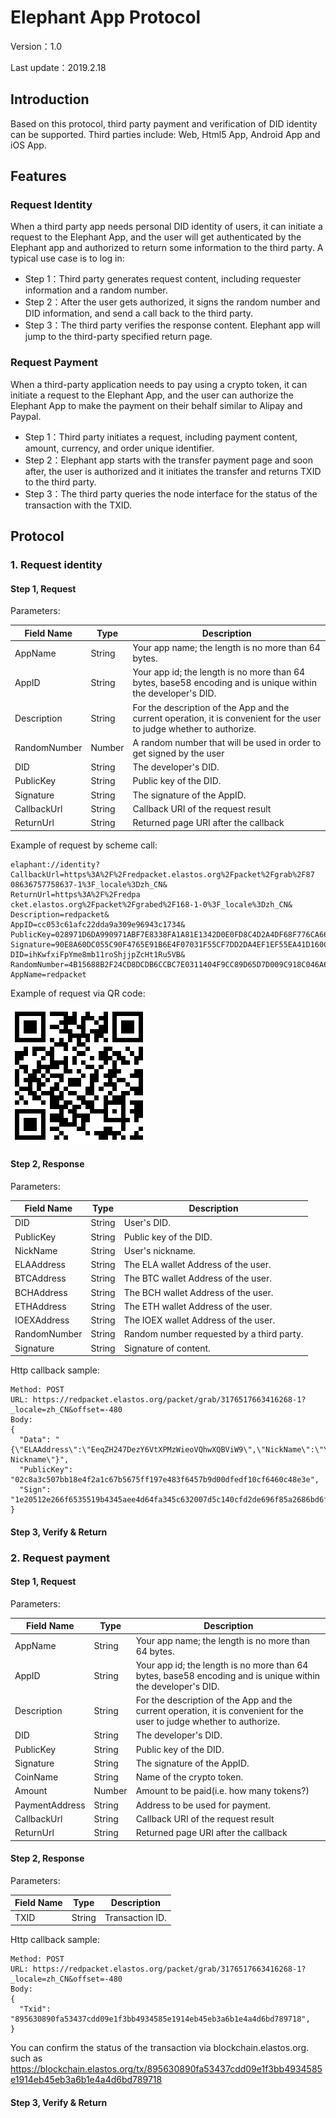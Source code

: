 # Elephant App Protocol

Version：1.0

Last update：2019.2.18

## Introduction

Based on this protocol, third party payment and verification of DID identity can be supported.
Third parties include: Web, Html5 App, Android App and iOS App.

## Features

### Request Identity

When a third party app needs personal DID identity of users, it can initiate a request to the Elephant App, and the user will get authenticated by the Elephant app and authorized to return some information to the third party.
A typical use case is to log in:

- Step 1：Third party generates request content, including requester information and a random number.
- Step 2：After the user gets authorized, it signs the random number and DID information, and send a call back to the third party.
- Step 3：The third party verifies the response content. Elephant app will jump to the third-party specified return page.

### Request Payment

When a third-party application needs to pay using a crypto token, it can initiate a request to the Elephant App, and the user can authorize the Elephant App to make the payment on their behalf similar to Alipay and Paypal.

- Step 1：Third party initiates a request, including payment content, amount, currency, and order unique identifier.
- Step 2：Elephant app starts with the transfer payment page and soon after, the user is authorized and it initiates the transfer and returns TXID to the third party.
- Step 3：The third party queries the node interface for the status of the transaction with the TXID.

## Protocol

### 1. Request identity

#### Step 1, Request

Parameters:

Field Name            | Type               | Description
----------------------| ------------------- | -------------------
AppName               | String     | Your app name; the length is no more than 64 bytes.
AppID                   | String     | Your app id; the length is no more than 64 bytes, base58 encoding and is unique within the developer's DID.
Description             | String     | For the description of the App and the current operation, it is convenient for the user to judge whether to authorize.
RandomNumber       | Number     | A random number that will be used in order to get signed by the user
DID                     | String     | The developer's DID.
PublicKey               | String     | Public key of the DID.
Signature          | String     | The signature of the AppID.
CallbackUrl       | String     | Callback URI of the request result
ReturnUrl           | String     | Returned page URI after the callback

Example of request by scheme call:
```
elaphant://identity?
CallbackUrl=https%3A%2F%2Fredpacket.elastos.org%2Fpacket%2Fgrab%2F87 08636757758637-1%3F_locale%3Dzh_CN&
ReturnUrl=https%3A%2F%2Fredpa cket.elastos.org%2Fpacket%2Fgrabed%2F168-1-0%3F_locale%3Dzh_CN&
Description=redpacket&
AppID=cc053c61afc22dda9a309e96943c1734&
PublicKey=028971D6DA990971ABF7E8338FA1A81E1342D0E0FD8C4D2A4DF68F776CA66EA0B1&
Signature=90E8A60DC055C90F4765E91B6E4F07031F55CF7DD2DA4EF1EF55EA41D160CB48879F62D70EC8ED090E4CBBE013D21E7580C36CFA2173A997ADADB7255B23098F&
DID=ihKwfxiFpYme8mb11roShjjpZcHt1Ru5VB&
RandomNumber=4B15688B2F24CD8DCDB6CCBC7E0311404F9CC89D65D7D009C918C046A6C475AB&
AppName=redpacket
```

Example of request via QR code:

![image](../../Ignore/images/qrcode.png)

#### Step 2, Response

Parameters:

Field Name            | Type              | Description
-------------------------- | ------------------ | -------------------
DID                | String    | User's DID.
PublicKey    | String     | Public key of the DID.
NickName     |  String    | User's nickname.
ELAAddress    | String    | The ELA wallet Address of the user.
BTCAddress   | String    | The BTC wallet Address of the user.
BCHAddress   | String    | The BCH wallet Address of the user.
ETHAddress   | String    | The ETH wallet Address of the user.
IOEXAddress   | String    | The IOEX wallet Address of the user.
RandomNumber | String    | Random number requested by a third party.
Signature    | String    | Signature of content.

Http callback sample:
```
Method: POST
URL: https://redpacket.elastos.org/packet/grab/3176517663416268-1?_locale=zh_CN&offset=-480
Body:
{
  "Data": "{\"ELAAddress\":\"EeqZH247DezY6VtXPMzWieoVQhwXQBViW9\",\"NickName\":\"Your Nickname\"}",
  "PublicKey": "02c8a3c507bb18e4f2a1c67b5675ff197e483f6457b9d00dfedf10cf6460c48e3e",
  "Sign": "1e20512e266f6535519b4345aee4d64fa345c632007d5c140cfd2de696f85a2686bd6f71c46c8e25862bb28595445a9e060854d71f6cb4e3a332ea995c84446d"
}
```

#### Step 3, Verify & Return

### 2. Request payment

#### Step 1, Request

Parameters:

Field Name            | Type               | Description
----------------------| ------------------- | -------------------
AppName               | String     | Your app name; the length is no more than 64 bytes.
AppID                   | String     | Your app id; the length is no more than 64 bytes, base58 encoding and is unique within the developer's DID.
Description             | String     | For the description of the App and the current operation, it is convenient for the user to judge whether to authorize.
DID                     | String     | The developer's DID.
PublicKey               | String     | Public key of the DID.
Signature          | String     | The signature of the AppID.
CoinName    | String   | Name of the crypto token.
Amount         | Number     | Amount to be paid(i.e. how many tokens?)
PaymentAddress       | String     | Address to be used for payment.
CallbackUrl       | String     | Callback URI of the request result
ReturnUrl           | String     | Returned page URI after the callback

#### Step 2, Response

Parameters:

Field Name            | Type              | Description
-------------------------- | ------------------ | -------------------
TXID                | String    | Transaction ID.

Http callback sample:
```
Method: POST
URL: https://redpacket.elastos.org/packet/grab/3176517663416268-1?_locale=zh_CN&offset=-480
Body:
{
  "Txid": "895630890fa53437cdd09e1f3bb4934585e1914eb45eb3a6b1e4a4d6bd789718",
}
```
You can confirm the status of the transaction via blockchain.elastos.org.
such as 
https://blockchain.elastos.org/tx/895630890fa53437cdd09e1f3bb4934585e1914eb45eb3a6b1e4a4d6bd789718


#### Step 3, Verify & Return
